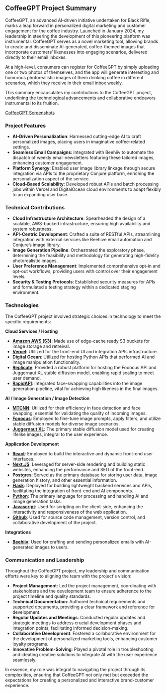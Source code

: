 ## CoffeeGPT Project Summary
CoffeeGPT, an advanced AI-driven initiative undertaken for Black Rifle, marks a leap forward in personalized digital marketing and customer engagement for the coffee industry. Launched in January 2024, my leadership in steering the development of this pioneering platform was instrumental. CoffeeGPT serves as a novel marketing tool, allowing brands to create and disseminate AI-generated, coffee-themed images that incorporate customers’ likenesses into engaging scenarios, delivered directly to their email inboxes.

At a high-level, consumers can register for CoffeeGPT by simply uploading one or two photos of themselves, and the app will generate interesting and humorous photorealistic images of them drinking coffee in different scenarios, which they receive in their email inbox weekly.

This summary encapsulates my contributions to the CoffeeGPT project, underlining the technological advancements and collaborative endeavors instrumental to its fruition.

[CoffeeGPT Screenshots](https://photos.app.goo.gl/vWD6uxZYsu62DUXn8)

### Project Features
- **AI-Driven Personalization**: Harnessed cutting-edge AI to craft personalized images, placing users in imaginative coffee-related settings.
- **Seamless Email Campaigns**: Integrated with Beehiiv to automate the dispatch of weekly email newsletters featuring these tailored images, enhancing customer engagement.
- **Platform Synergy**: Enabled user image library linkage through secure integration via APIs to the proprietary Conjure platform, enriching the personalization aspect of the service.
- **Cloud-Based Scalability**: Developed robust APIs and batch processing jobs within Vercel and DigitalOcean cloud environments to adapt flexibly to an expanding user base.

### Technical Contributions
- **Cloud Infrastructure Architecture**: Spearheaded the design of a scalable, AWS-backed infrastructure, ensuring high availability and system robustness.
- **API-Centric Development**: Crafted a suite of RESTful APIs, streamlining integration with external services like Beehive email automation and Conjure’s image library.
- **Image Generation Pipeline**: Orchestrated the exploratory phase, determining the feasibility and methodology for generating high-fidelity photorealistic images.
- **User Preference Management**: Implemented comprehensive opt-in and opt-out workflows, providing users with control over their engagement levels.
- **Security & Testing Protocols**: Established security measures for APIs and formulated a testing strategy within a dedicated staging environment.

### Technologies

The CoffeeGPT project involved strategic choices in technology to meet the specific requirements:

**Cloud Services / Hosting**
- **[Amazon AWS (S3)](https://aws.amazon.com/)**: Made use of edge-cache ready S3 buckets for image storage and retreival.
- **[Vercel](https://vercel.com/)**: Utilized for the front-end UI and integration APIs infrastructure.
- **[Digital Ocean](https://www.digitalocean.com)**: Utilized for hosting Python APIs that performed AI and image manipulation functionality. 
- **[Replicate](https://replicate.com/)**: Provided a robust platform for hosting the Fooocus API and Juggernaut XL stable diffusion model, enabling rapid scaling to meet user demand.
- **[RapidAPI](https://rapidapi.com/)**: Integrated face-swapping capabilities into the image generation pipeline, vital for achieving high likeness in the final images.

**AI / Image Generation / Image Detection**
- **[MTCNN](https://github.com/ipazc/mtcnn)**: Utilized for their efficiency in face detection and face swapping, essential for validating the quality of incoming images.
- **[Fooocus](https://github.com/lllyasviel/Fooocus)**: Employed to fine-tune image prompts, apply filters, and utilize stable diffusion models for diverse image scenarios.
- **[Juggernaut XL](https://huggingface.co/stablediffusionapi/juggernaut-xl)**: The primary stable diffusion model used for creating lifelike images, integral to the user experience.

**Application Development**
- **[React](https://react.dev/)**: Employed to build the interactive and dynamic front-end user interfaces.
- **[Next.JS](https://vercel.com/solutions/nextjs)**: Leveraged for server-side rendering and building static websites, enhancing the performance and SEO of the front-end.
- **[Postgres](https://www.postgresql.org/)**: Served as the primary database for storing user data, image generation history, and other essential information.
- **[Flask](https://github.com/pallets/flask)**: Deployed for building lightweight backend services and APIs, facilitating the integration of front-end and AI components.
- **[Python](https://www.python.org/)**: The primary language for processing and handling AI and image generation tasks.
- **[Javascript](https://ecma-international.org/publications-and-standards/standards/ecma-262/)**: Used for scripting on the client-side, enhancing the interactivity and responsiveness of the web application.
- **[Github](https://github.com/)**: Used for source code management, version control, and collaborative development of the project.

**Integrations**
- **[Beehiiv](https://www.beehiiv.com/)**: Used for crafting and sending personalized emails with AI-generated images to users.


### Communication and Leadership

Throughout the CoffeeGPT project, my leadership and communication efforts were key to aligning the team with the project's vision:

- **Project Management**: Led the project management, coordinating with stakeholders and the development team to ensure adherence to the project timeline and quality standards.
- **Technical Documentation**: Authored technical requirements and supported documents, providing a clear framework and reference for development.
- **Regular Updates and Meetings**: Conducted regular updates and strategic meetings to address crucial development phases and integration points, facilitating informed decision-making.
- **Collaborative Development**: Fostered a collaborative environment for the development of personalized marketing tools, enhancing customer loyalty programs.
- **Innovative Problem-Solving**: Played a pivotal role in troubleshooting and ideating creative solutions to integrate AI with the user experience seamlessly.

In essence, my role was integral to navigating the project through its complexities, ensuring that CoffeeGPT not only met but exceeded the expectations for creating a personalized and interactive brand-customer experience.
